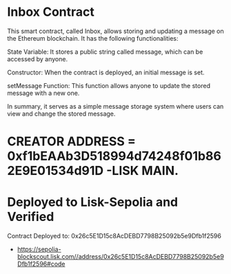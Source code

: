 # Inbox Contract

This smart contract, called Inbox, allows storing and updating a message on the Ethereum blockchain. It has the following functionalities:

State Variable: It stores a public string called message, which can be accessed by anyone.

Constructor: When the contract is deployed, an initial message is set.

setMessage Function: This function allows anyone to update the stored message with a new one.

In summary, it serves as a simple message storage system where users can view and change the stored message.

# CREATOR ADDRESS = 0xf1bEAAb3D518994d74248f01b862E9E01534d91D -LISK MAIN.

# Deployed to Lisk-Sepolia and Verified

Contract Deployed to: 0x26c5E1D15c8AcDEBD7798B25092b5e9Dfb1f2596

- https://sepolia-blockscout.lisk.com//address/0x26c5E1D15c8AcDEBD7798B25092b5e9Dfb1f2596#code
